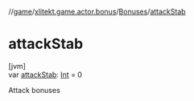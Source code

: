 //[game](../../../index.md)/[xlitekt.game.actor.bonus](../index.md)/[Bonuses](index.md)/[attackStab](attack-stab.md)

# attackStab

[jvm]\
var [attackStab](attack-stab.md): [Int](https://kotlinlang.org/api/latest/jvm/stdlib/kotlin/-int/index.html) = 0

Attack bonuses
